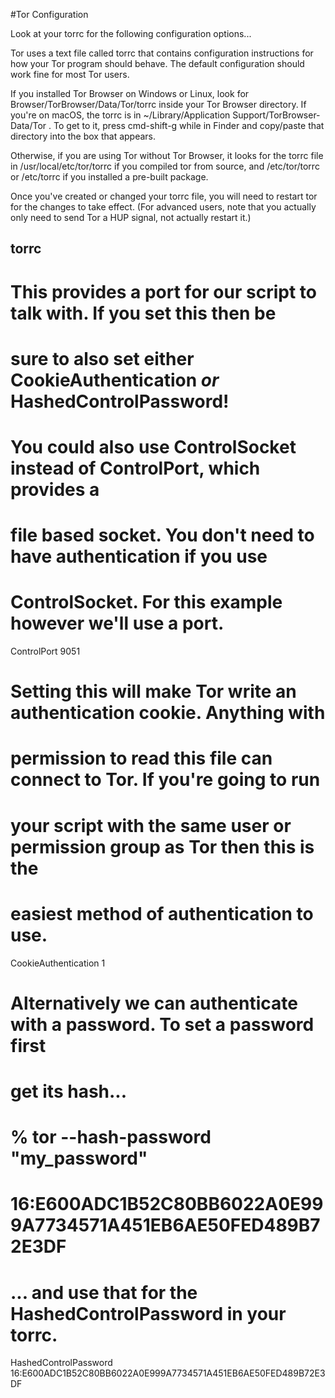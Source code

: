 #Tor Configuration

Look at your torrc for the following configuration options...

 Tor uses a text file called torrc that contains configuration instructions for how your Tor program should behave. The default configuration should work fine for most Tor users.

If you installed Tor Browser on Windows or Linux, look for Browser/TorBrowser/Data/Tor/torrc inside your Tor Browser directory. If you're on macOS, the torrc is in ~/Library/Application Support/TorBrowser-Data/Tor . To get to it, press cmd-shift-g while in Finder and copy/paste that directory into the box that appears.

Otherwise, if you are using Tor without Tor Browser, it looks for the torrc file in /usr/local/etc/tor/torrc if you compiled tor from source, and /etc/tor/torrc or /etc/torrc if you installed a pre-built package.

Once you've created or changed your torrc file, you will need to restart tor for the changes to take effect. (For advanced users, note that you actually only need to send Tor a HUP signal, not actually restart it.) 

## torrc

# This provides a port for our script to talk with. If you set this then be
# sure to also set either CookieAuthentication *or* HashedControlPassword!
#
# You could also use ControlSocket instead of ControlPort, which provides a
# file based socket. You don't need to have authentication if you use
# ControlSocket. For this example however we'll use a port.

ControlPort 9051

# Setting this will make Tor write an authentication cookie. Anything with
# permission to read this file can connect to Tor. If you're going to run
# your script with the same user or permission group as Tor then this is the
# easiest method of authentication to use.

CookieAuthentication 1

# Alternatively we can authenticate with a password. To set a password first
# get its hash...
#
# % tor --hash-password "my_password"
# 16:E600ADC1B52C80BB6022A0E999A7734571A451EB6AE50FED489B72E3DF
#
# ... and use that for the HashedControlPassword in your torrc.

HashedControlPassword 16:E600ADC1B52C80BB6022A0E999A7734571A451EB6AE50FED489B72E3DF
